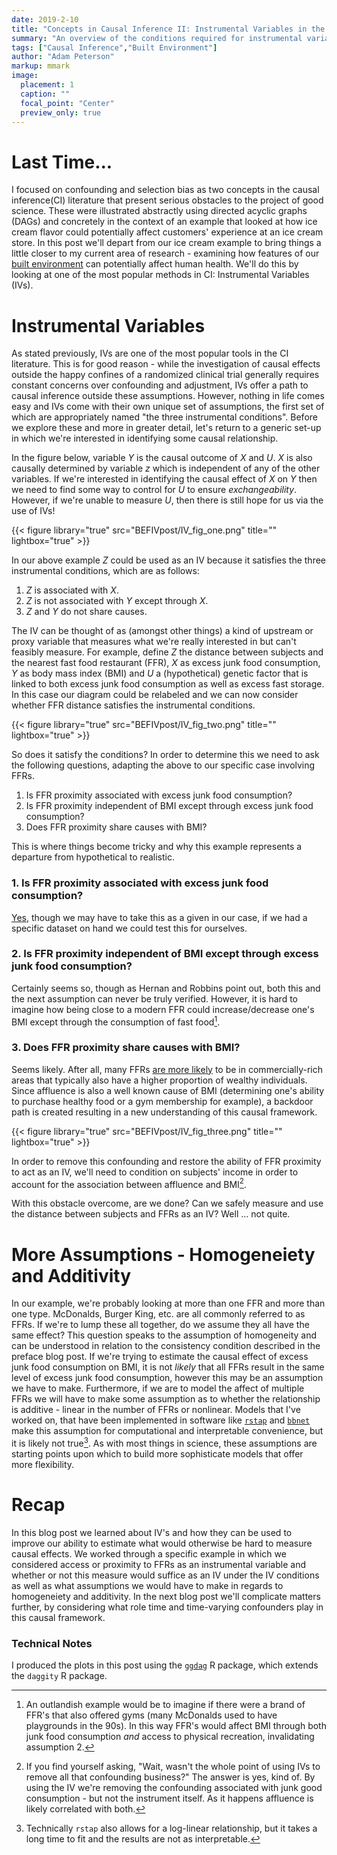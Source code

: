 ```yaml
---
date: 2019-2-10
title: "Concepts in Causal Inference II: Instrumental Variables in the Built Environment"
summary: "An overview of the conditions required for instrumental variables and an example application in the built environment"
tags: ["Causal Inference","Built Environment"]
author: "Adam Peterson"
markup: mmark
image:
  placement: 1
  caption: ""
  focal_point: "Center"
  preview_only: true 
---
```


# Last Time...

I focused on confounding and selection bias as two concepts in the causal inference(CI) literature that present 
serious obstacles to the project of good science. These were illustrated abstractly using directed acyclic
graphs (DAGs) and concretely in the context of an example that looked at how ice cream flavor could potentially affect
customers' experience at an ice cream store. In this post we'll depart from our ice cream example to
bring things a little closer to my current area of research - examining how features of our [built environment](https://en.wikipedia.org/wiki/Built_environment)
can potentially affect human health. We'll do this by looking at one of the most popular methods in 
CI: Instrumental Variables (IVs).


# Instrumental Variables

As stated previously, IVs are one of the most popular tools in the CI literature. This is for good reason - while the investigation of causal effects outside the 
happy confines of a randomized clinical trial generally requires constant concerns over confounding and adjustment, IVs offer a path to causal inference outside these assumptions.
However, nothing in life comes easy and IVs come with their own unique set of assumptions, the first set of which are appropriately named "the three instrumental conditions".
Before we explore these and more in greater detail, let's return to a generic set-up in which we're interested in identifying some causal relationship. 

In the figure below, variable $Y$ is the causal outcome of $X$ and $U$. $X$ is also causally determined by variable $z$ which is independent of any of the other variables.
If we're interested in identifying the causal effect of $X$ on $Y$ then we need to find some way to control for $U$ to ensure *exchangeability*. However,
if we're unable to measure $U$, then there is still hope for us via the use of IVs!

{{< figure library="true" src="BEFIVpost/IV_fig_one.png" title="" lightbox="true" >}}

In our above example $Z$ could be used as an IV because it satisfies the three instrumental conditions, which are as follows:
1. $Z$ is associated with $X$.
2. $Z$ is not associated with $Y$ except through $X$.
3. $Z$ and $Y$ do not share causes.

The IV can be thought of as (amongst other things) a kind of upstream or proxy variable that measures what we're really interested in but can't feasibly measure.
For example, define $Z$ the distance between subjects and the nearest fast food restaurant (FFR), 
$X$ as excess junk food consumption, $Y$ as body mass index (BMI) and $U$ a (hypothetical) genetic factor that is linked to both excess junk food consumption
as well as excess fast storage. In this case our diagram could be relabeled and we can now consider whether FFR distance satisfies the 
instrumental conditions.


{{< figure library="true" src="BEFIVpost/IV_fig_two.png" title="" lightbox="true" >}}

So does it satisfy the conditions? In order to determine this we need to ask the following questions, adapting the above to our specific case involving FFRs.

1. Is FFR proximity associated with excess junk food consumption?
2. Is FFR proximity independent of BMI except through excess junk food consumption?
3. Does FFR proximity share causes with BMI?

This is where things become tricky and why this example represents a departure from hypothetical to realistic.

### 1. Is FFR proximity associated with excess junk food consumption? 

[Yes](https://www.ncbi.nlm.nih.gov/pmc/articles/PMC2661452/), though we may have to take this as a given in our case, if we had a specific dataset on hand we could test this for ourselves.

### 2. Is FFR proximity independent of BMI except through excess junk food consumption?

Certainly seems so, though as Hernan and Robbins point out, both this and the next assumption can never be truly verified. However, it is hard to imagine how being close to a modern FFR could 
increase/decrease one's BMI except through the consumption of fast food[^1]. 

### 3.  Does FFR proximity share causes with BMI?

Seems likely. After all, many FFRs [are more likely](https://www.ncbi.nlm.nih.gov/pmc/articles/PMC4252601/) to be in commercially-rich areas that typically
also have a higher proportion of wealthy individuals. Since affluence is also a well known cause of BMI 
(determining one's ability to purchase healthy food or a gym membership for example), a backdoor path is created resulting in a new understanding of
this causal framework.


{{< figure library="true" src="BEFIVpost/IV_fig_three.png" title="" lightbox="true" >}}

In order to remove this confounding and restore the ability of FFR proximity to act as an IV, we'll need to condition on subjects' income in order to account
for the association between affluence and BMI[^2].

With this obstacle overcome, are we done? Can we safely measure and use the distance between subjects and FFRs as an IV? Well ... not quite.


# More Assumptions - Homogeneiety and Additivity

In our example, we're probably looking at more than one FFR and more than one type. McDonalds, Burger King, etc. are all commonly referred to as FFRs.
If we're to lump these all together, do we assume they all have the same effect?  This question speaks to the assumption of homogeneity and can be understood
in relation to the consistency condition described in the preface blog post. If we're trying to estimate the causal effect of excess junk food consumption on
BMI, it is not *likely* that all FFRs result in the same level of excess junk food consumption, however this may be an assumption we have to make. Furthermore,
if we are to  model the affect of multiple FFRs we will have to make some assumption as to whether the relationship is additive - linear in the number of FFRs
or nonlinear. Models that I've worked on, that have been implemented in software like [`rstap`](https://biostatistics4socialimpact.github.io/rstap) and [`bbnet`](https://apeterson91.github.io/bbnet/) 
make this assumption for computational and interpretable convenience, but it is likely not true[^3]. As with most things in science, these assumptions 
are starting points upon which to build more sophisticate models that offer more flexibility.


# Recap

In this blog post we learned about IV's and how they can be used to improve our ability to estimate what would otherwise be hard to measure causal effects.
We worked through a specific example in which we considered access or proximity to FFRs as an instrumental variable and whether or not this 
measure would suffice as an IV under the IV conditions as well as what assumptions we would have to make in regards to homogeneiety and additivity. 
In the next blog post we'll complicate matters further, by considering what role time and time-varying confounders play in this causal framework.




[^1]:An outlandish example would be to imagine if there were a brand of FFR's that also offered gyms (many McDonalds used to have playgrounds in the 90s). In this way FFR's would affect BMI through both
junk food consumption *and* access to physical recreation, invalidating assumption 2.
[^2]: If you find yourself asking, "Wait, wasn't the whole point of using IVs to remove all that confounding business?" The answer is yes, kind of. By using the IV we're removing the confounding associated with junk good consumption - but not the instrument itself. As it happens affluence is likely correlated with both.
[^3]: Technically `rstap` also allows for a log-linear relationship, but it takes a long time to fit and the results are not as interpretable.

### Technical Notes

I produced the plots in this post using the [`ggdag`](https://cran.r-project.org/web/packages/ggdag/vignettes/intro-to-ggdag.html) R package, which extends the `daggity` R package.
